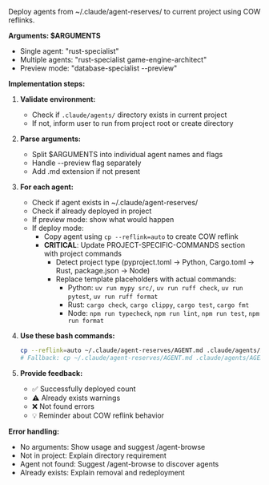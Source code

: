 Deploy agents from ~/.claude/agent-reserves/ to current project using COW reflinks.

**Arguments: $ARGUMENTS**
- Single agent: "rust-specialist" 
- Multiple agents: "rust-specialist game-engine-architect"
- Preview mode: "database-specialist --preview"

**Implementation steps:**
1. **Validate environment:**
   - Check if `.claude/agents/` directory exists in current project
   - If not, inform user to run from project root or create directory

2. **Parse arguments:**
   - Split $ARGUMENTS into individual agent names and flags
   - Handle --preview flag separately
   - Add .md extension if not present

3. **For each agent:**
   - Check if agent exists in ~/.claude/agent-reserves/
   - Check if already deployed in project
   - If preview mode: show what would happen
   - If deploy mode: 
     - Copy agent using `cp --reflink=auto` to create COW reflink
     - **CRITICAL**: Update PROJECT-SPECIFIC-COMMANDS section with project commands
       - Detect project type (pyproject.toml → Python, Cargo.toml → Rust, package.json → Node)
       - Replace template placeholders with actual commands:
         - Python: `uv run mypy src/`, `uv run ruff check`, `uv run pytest`, `uv run ruff format`
         - Rust: `cargo check`, `cargo clippy`, `cargo test`, `cargo fmt`
         - Node: `npm run typecheck`, `npm run lint`, `npm run test`, `npm run format`

4. **Use these bash commands:**
   ```bash
   cp --reflink=auto ~/.claude/agent-reserves/AGENT.md .claude/agents/AGENT.md
   # Fallback: cp ~/.claude/agent-reserves/AGENT.md .claude/agents/AGENT.md
   ```

5. **Provide feedback:**
   - ✅ Successfully deployed count
   - ⚠️ Already exists warnings  
   - ❌ Not found errors
   - 💡 Reminder about COW reflink behavior

**Error handling:**
- No arguments: Show usage and suggest /agent-browse
- Not in project: Explain directory requirement
- Agent not found: Suggest /agent-browse to discover agents
- Already exists: Explain removal and redeployment